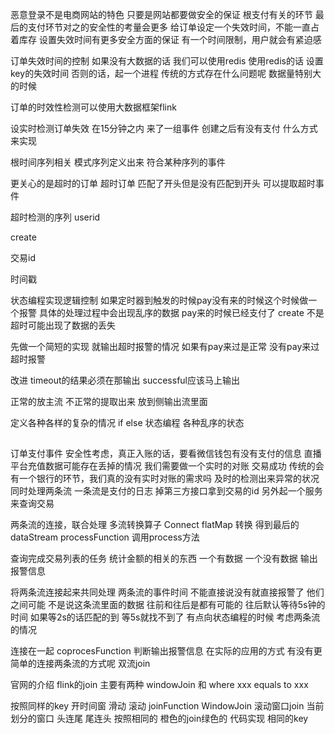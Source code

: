 



恶意登录不是电商网站的特色
只要是网站都要做安全的保证
根支付有关的环节
最后的支付环节对之的安全性的考量会更多
给订单设定一个失效时间，不能一直占着库存
设置失效时间有更多安全方面的保证
有一个时间限制，用户就会有紧迫感
 
 订单失效时间的控制
 如果没有大数据的话
 我们可以使用redis 
 使用redis的话 设置key的失效时间
 否则的话，起一个进程
 传统的方式存在什么问题呢
 数据量特别大的时候
 
 订单的时效性检测可以使用大数据框架flink

 设实时检测订单失效
 在15分钟之内 来了一组事件
 创建之后有没有支付
 什么方式来实现

根时间序列相关
模式序列定义出来
符合某种序列的事件

更关心的是超时的订单
超时订单 匹配了开头但是没有匹配到开头
可以提取超时事件

超时检测的序列
userid 

create

交易id 

 时间戳



状态编程实现逻辑控制
如果定时器到触发的时候pay没有来的时候这个时候做一个报警
具体的处理过程中会出现乱序的数据
pay来的时候已经支付了
create 不是超时可能出现了数据的丢失

先做一个简短的实现 就输出超时报警的情况
如果有pay来过是正常 没有pay来过超时报警

改进  timeout的结果必须在那输出
successful应该马上输出

正常的放主流 不正常的提取出来 放到侧输出流里面

定义各种各样的复杂的情况 if else 状态编程 各种乱序的状态




## 
订单支付事件 
安全性考虑，真正入账的话，要看微信钱包有没有支付的信息
直播平台充值数据可能存在丢掉的情况
我们需要做一个实时的对账
交易成功
传统的会有一个银行的环节，我们真的没有实时对账的需求吗
及时的检测出来异常的状况 
同时处理两条流
一条流是支付的日志 掉第三方接口拿到交易的id 
另外起一个服务来查询交易

两条流的连接，联合处理 多流转换算子
Connect 
flatMap 转换 得到最后的dataStream
processFunction  调用process方法

查询完成交易列表的任务
统计金额的相关的东西
一个有数据 一个没有数据 输出报警信息

将两条流连接起来共同处理
两条流的事件时间
不能直接说没有就直接报警了
他们之间可能
不是说这条流里面的数据
往前和往后是都有可能的
往后默认等待5s钟的时间
如果等2s的话匹配的到
等5s就找不到了
有点向状态编程的时候 考虑两条流的情况

连接在一起 coprocesFunction 判断输出报警信息
在实际的应用的方式
有没有更简单的连接两条流的方式呢 双流join

官网的介绍
flink的join 主要有两种 windowJoin  和  where xxx equals to xxx 

按照同样的key 开时间窗
滑动 滚动  joinFunction
WindowJoin 滚动窗口join 
当前划分的窗口 头连尾  尾连头 
按照相同的
橙色的join绿色的
代码实现
相同的key